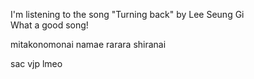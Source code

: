 I'm listening to the song "Turning back" by Lee Seung Gi  
What a good song!

mitakonomonai namae rarara shiranai

sac vjp lmeo
